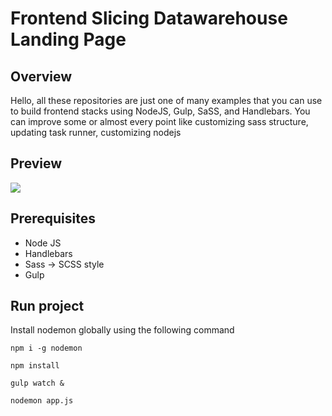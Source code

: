 # **Frontend Slicing Datawarehouse Landing Page**

## Overview

Hello, all these repositories are just one of many examples that you can use to build frontend stacks using NodeJS, Gulp, SaSS, and Handlebars.  You can improve some or almost every point like customizing sass structure, updating task runner, customizing nodejs

## Preview

<img src="https://i.postimg.cc/pXy4NY3p/screencapture-127-0-0-1-8000-2021-11-05-09-50-27.png">

## Prerequisites 

  - Node JS
  - Handlebars
  - Sass -> SCSS style
  - Gulp

## Run project

Install nodemon globally using the following command

```
npm i -g nodemon
```

```
npm install
```

```
gulp watch &
```

```
nodemon app.js
```
